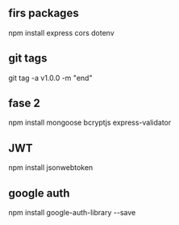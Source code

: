 ## firs packages
npm install express cors dotenv 
## git tags

 git tag -a v1.0.0 -m "end"

 ## fase 2

 npm install mongoose bcryptjs express-validator

## JWT
npm install jsonwebtoken

## google auth
npm install google-auth-library --save
